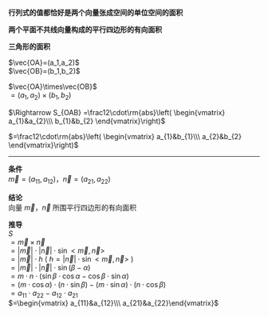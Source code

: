 **行列式的值都恰好是两个向量张成空间的单位空间的面积**  
  
**两个平面不共线向量构成的平行四边形的有向面积**  
  
**三角形的面积**  
  
 $\vec{OA}=(a_1,a_2)$  
 $\vec{OB}=(b_1,b_2)$  
  
 $\vec{OA}\times\vec{OB}$  
 $=(a_1,a_2)\times(b_1,b_2)$  
  
 $\Rightarrow S_{OAB}  
=\frac12\cdot\rm{abs}\left(  
\begin{vmatrix}  
a_{1}&a_{2}\\\  
b_{1}&b_{2}  
\end{vmatrix}\right)$  
  
 $=\frac12\cdot\rm{abs}\left(  
\begin{vmatrix}  
a_{1}&b_{1}\\\  
a_{2}&b_{2}  
\end{vmatrix}\right)$  
  
---  
**条件**  
 $\vec m=(a_{11},a_{12})，\vec n=(a_{21},a_{22})$  
  
**结论**  
向量 $\vec m，\vec n$ 所围平行四边形的有向面积  
  
**推导**  
 $S$  
 $=\vec m\times\vec n$  
 $=|\vec m|\cdot|\vec n|\cdot\sin<\vec m,\vec n>$  
 $=|\vec m|\cdot h$  ( $h=|\vec n|\cdot\sin<\vec m,\vec n>$ )  
 $=|\vec m|\cdot|\vec n|\cdot\sin(\beta-\alpha)$  
 $=m\cdot n\cdot(\sin\beta\cdot\cos\alpha  
-\cos\beta\cdot\sin\alpha)$  
 $=(m\cdot\cos\alpha)\cdot(n\cdot\sin\beta)  
-(m\cdot\sin\alpha)\cdot(n\cdot\cos\beta)$  
 $=a_{11}\cdot a_{22}-a_{12}\cdot a_{21}$  
 $=\begin{vmatrix}  
a_{11}&a_{12}\\\  
a_{21}&a_{22}\end{vmatrix}$  
